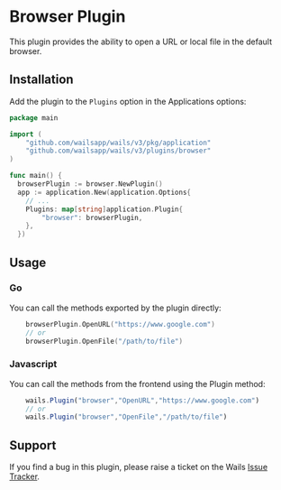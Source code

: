 # Browser Plugin

This plugin provides the ability to open a URL or local file in the default browser.

## Installation

Add the plugin to the `Plugins` option in the Applications options:

```go
package main

import (
    "github.com/wailsapp/wails/v3/pkg/application"
    "github.com/wailsapp/wails/v3/plugins/browser"
)

func main() {
  browserPlugin := browser.NewPlugin()
  app := application.New(application.Options{
    // ...
    Plugins: map[string]application.Plugin{
        "browser": browserPlugin,
    },
  })
```

## Usage

### Go

You can call the methods exported by the plugin directly:

```go
    browserPlugin.OpenURL("https://www.google.com")
    // or
    browserPlugin.OpenFile("/path/to/file")
```

### Javascript

You can call the methods from the frontend using the Plugin method:

```js
    wails.Plugin("browser","OpenURL","https://www.google.com")
    // or
    wails.Plugin("browser","OpenFile","/path/to/file")
```

## Support

If you find a bug in this plugin, please raise a ticket on the Wails [Issue Tracker](https://github.com/wailsapp/wails/issues). 
